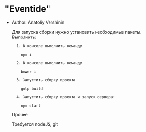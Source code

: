 #  "Eventide"

* Author: Anatoliy Vershinin


    Для запуска сборки нужно установить необходимые пакеты. Выполнить:

        1. В консоле выполнить команду

          npm i

        2. В консоле выполнить команду

          bower i

        3. Запустить сборку проекта

          gulp build

        4. Запустить сборку проекта и запуск сервера:

          npm start



    Прочее

    Требуется nodeJS, git
